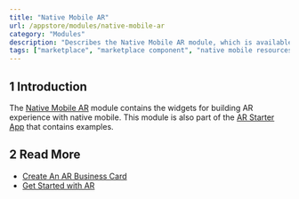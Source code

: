 ```yaml
---
title: "Native Mobile AR"
url: /appstore/modules/native-mobile-ar
category: "Modules"
description: "Describes the Native Mobile AR module, which is available in the Mendix Marketplace."
tags: ["marketplace", "marketplace component", "native mobile resources", "platform support"]
---
```


## 1 Introduction

The [Native Mobile AR](https://marketplace.mendix.com/link/component/117209) module contains the widgets for building AR experience with native mobile. This module is also part of the [AR Starter App](https://marketplace.mendix.com/link/component/117211) that contains examples.

## 2 Read More

* [Create An AR Business Card](/howto/mobile/how-to-ar-business-card)
* [Get Started with AR](/howto/mobile/how-to-ar-simple-cube)
